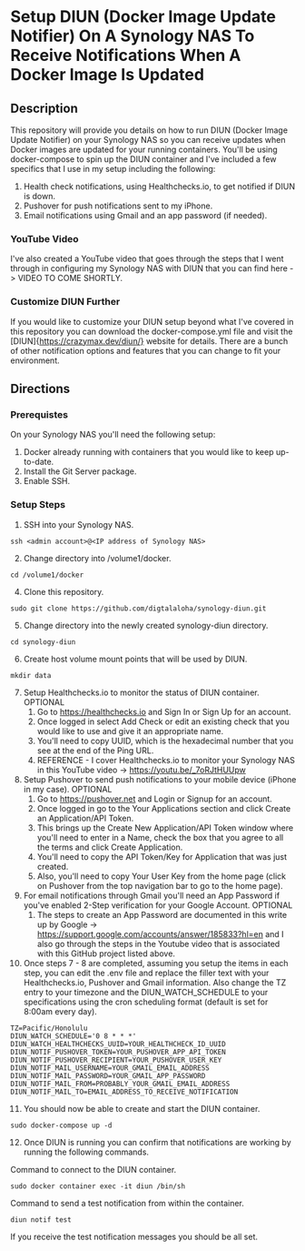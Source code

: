 # Setup DIUN (Docker Image Update Notifier) On A Synology NAS To Receive Notifications When A Docker Image Is Updated

## Description

This repository will provide you details on how to run DIUN (Docker Image Update Notifier) on your Synology NAS so you can receive updates when Docker images are updated for your running containers.  You'll be using docker-compose to spin up the DIUN container and I've included a few specifics that I use in my setup including the following:

1. Health check notifications, using Healthchecks.io, to get notified if DIUN is down.
2. Pushover for push notifications sent to my iPhone.
3. Email notifications using Gmail and an app password (if needed).

### YouTube Video
I've also created a YouTube video that goes through the steps that I went through in configuring my Synology NAS with DIUN that you can find here -> VIDEO TO COME SHORTLY.

### Customize DIUN Further
If you would like to customize your DIUN setup beyond what I've covered in this repository you can download the docker-compose.yml file and visit the [DIUN]{https://crazymax.dev/diun/} website for details.  There are a bunch of other notification options and features that you can change to fit your environment. 

## Directions

### Prerequistes
On your Synology NAS you'll need the following setup:
1. Docker already running with containers that you would like to keep up-to-date.
2. Install the Git Server package.
3. Enable SSH.

### Setup Steps 
1. SSH into your Synology NAS.
```
ssh <admin account>@<IP address of Synology NAS>
```
2. Change directory into /volume1/docker. 
```
cd /volume1/docker
```
4. Clone this repository.
```
sudo git clone https://github.com/digtalaloha/synology-diun.git
```
5. Change directory into the newly created synology-diun directory.
```
cd synology-diun
```
6. Create host volume mount points that will be used by DIUN.
```
mkdir data
```
7. Setup Healthchecks.io to monitor the status of DIUN container. OPTIONAL
   1. Go to https://healthchecks.io and Sign In or Sign Up for an account.
   2. Once logged in select Add Check or edit an existing check that you would like to use and give it an appropriate name.
   3. You'll need to copy UUID, which is the hexadecimal number that you see at the end of the Ping URL.
   4. REFERENCE - I cover Healthchecks.io to monitor your Synology NAS in this YouTube video -> https://youtu.be/_7oRJtHUUpw
8. Setup Pushover to send push notifications to your mobile device (iPhone in my case). OPTIONAL
   1. Go to https://pushover.net and Login or Signup for an account.
   2. Once logged in go to the Your Applications section and click Create an Application/API Token.
   3. This brings up the Create New Application/API Token window where you'll need to enter in a Name, check the box that you agree to all the terms and click Create Application.
   4. You'll need to copy the API Token/Key for Application that was just created.
   5. Also, you'll need to copy Your User Key from the home page (click on Pushover from the top navigation bar to go to the home page).
9. For email notifications through Gmail you'll need an App Password if you've enabled 2-Step verification for your Google Account. OPTIONAL
   1. The steps to create an App Password are documented in this write up by Google -> https://support.google.com/accounts/answer/185833?hl=en and I also go through the steps in the Youtube video that is associated with this GitHub project listed above.
10. Once steps 7 - 8 are completed, assuming you setup the items in each step, you can edit the .env file and replace the filler text with your Healthchecks.io, Pushover and Gmail information. Also change the TZ entry to your timezone and the DIUN_WATCH_SCHEDULE to your specifications using the cron scheduling format (default is set for 8:00am every day).
```
TZ=Pacific/Honolulu
DIUN_WATCH_SCHEDULE='0 8 * * *'
DIUN_WATCH_HEALTHCHECKS_UUID=YOUR_HEALTHCHECK_ID_UUID
DIUN_NOTIF_PUSHOVER_TOKEN=YOUR_PUSHOVER_APP_API_TOKEN
DIUN_NOTIF_PUSHOVER_RECIPIENT=YOUR_PUSHOVER_USER_KEY
DIUN_NOTIF_MAIL_USERNAME=YOUR_GMAIL_EMAIL_ADDRESS
DIUN_NOTIF_MAIL_PASSWORD=YOUR_GMAIL_APP_PASSWORD
DIUN_NOTIF_MAIL_FROM=PROBABLY_YOUR_GMAIL_EMAIL_ADDRESS
DIUN_NOTIF_MAIL_TO=EMAIL_ADDRESS_TO_RECEIVE_NOTIFICATION
```
11. You should now be able to create and start the DIUN container.
```
sudo docker-compose up -d
```
12.  Once DIUN is running you can confirm that notifications are working by running the following commands.

Command to connect to the DIUN container.
```
sudo docker container exec -it diun /bin/sh
```
Command to send a test notification from within the container.
```
diun notif test
```
If you receive the test notification messages you should be all set.
